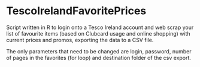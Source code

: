 # TescoIrelandFavoritePrices
Script written in R to login onto a Tesco Ireland account and web scrap your list of favourite items (based on Clubcard usage and online shopping) with current prices and promos, exporting the data to a CSV file.

The only parameters that need to be changed are login, password, number of pages in the favorites (for loop) and destination folder of the csv export.
